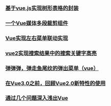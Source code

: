 ### [基于vue.js实现树形表格的封装](https://juejin.im/post/5b568730f265da0fa1222a4c)
### [一个Vue媒体多段裁剪组件](https://juejin.im/post/5b6960d8e51d4519115d5d2f)
### [Vue实现左右菜单联动实现](https://juejin.im/post/5b6ea54cf265da0f6436f77a#comment)
### [vue2实现搜索结果中的搜索关键字高亮](https://juejin.im/post/5b73e5a3f265da28201d9831#comment)
### [弹弹弹，弹走鱼尾纹的弹出菜单（vue）](https://juejin.im/post/5b976bfcf265da0ac372ef14)
### [在Vue3.0之前，回顾Vue2.0新特性的使用](https://juejin.im/post/5c204c98e51d454637699e33)
### [通过几个问题深入浅出Vue](https://juejin.im/post/5c206fb8f265da61141c9c89)
